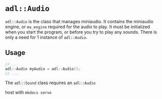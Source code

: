 # `adl::Audio`
`adl::Audio` is the class that manages miniaudio. It contains the miniaudio engine, or `ma_engine` required for the audio to play. It must be initialized when you start the program, or before you try to play any sounds. There is only a need for 1 instance of `adl::Audio`.
## Usage
```cpp
// ...
adl::Audio myAudio = adl::Audio();
// ...
```

The `adl::Sound` class requires an `adl::Audio` 

host with `mkdocs serve`